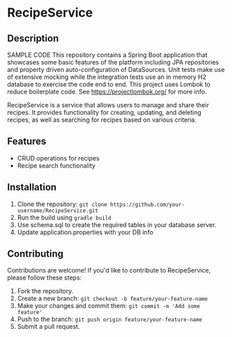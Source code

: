 # RecipeService

## Description
SAMPLE CODE
This repository contains a Spring Boot application that showcases some basic features of the platform including JPA repositories and property driven auto-configuration of DataSources.  Unit tests make use of extensive mocking while the integration tests use an in memory H2 database to exercise the code end to end.  This project uses Lombok to reduce boilerplate code.  See https://projectlombok.org/ for more info.

RecipeService is a service that allows users to manage and share their recipes. It provides functionality for creating, updating, and deleting recipes, as well as searching for recipes based on various criteria.

## Features
- CRUD operations for recipes
- Recipe search functionality

## Installation
1. Clone the repository: `git clone https://github.com/your-username/RecipeService.git`
2. Run the build using `gradle build`
3. Use schema.sql to create the required tables in your database server.
4. Update application.properties with your DB info


## Contributing
Contributions are welcome! If you'd like to contribute to RecipeService, please follow these steps:
1. Fork the repository.
2. Create a new branch: `git checkout -b feature/your-feature-name`
3. Make your changes and commit them: `git commit -m 'Add some feature'`
4. Push to the branch: `git push origin feature/your-feature-name`
5. Submit a pull request.
